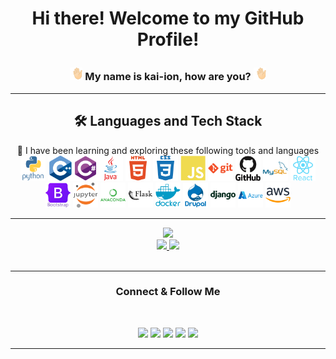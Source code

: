 # <div align="center"> <p style="text-align: center;"> Hi there! Welcome to my GitHub Profile! </p> </div>


### <div align="center"> <p style="text-align: center"> <img src="./assets/img/waving-hand.webp" width="4%"> My name is kai-ion, how are you? <img src="./assets/img/waving-hand.webp" width="4%"></p> </div>

<hr></hr>

## <div align="center">  🛠 Languages and Tech Stack </div>

<div align="center">
    📖 I have been learning and exploring these following tools and languages
</div>

[//]: <> (https://github.com/devicons/devicon)

<div align="center"> 
    <code><a href="https://www.python.org" title="Python" target="_blank"><img src="https://raw.githubusercontent.com/devicons/devicon/master/icons/python/python-original-wordmark.svg" alt="python" width="40" height="40"/></a></code>
    <code><a href="https://www.cplusplus.com/" title="C++" target="_blank"><img src="https://raw.githubusercontent.com/devicons/devicon/master/icons/cplusplus/cplusplus-original.svg" alt="cplusplus" width="40" height="40"/></a></code
    <code><a href="https://learn.microsoft.com/en-us/dotnet/csharp/" title="C#" target="_blank"><img src="https://raw.githubusercontent.com/devicons/devicon/master/icons/csharp/csharp-original.svg" alt="c#" width="40" height="40"/></a></code
    <code><a href="https://www.java.com" title="Java" target="_blank"><img src="https://raw.githubusercontent.com/devicons/devicon/master/icons/java/java-original-wordmark.svg" alt="java" width="40" height="40"/></a></code>
    <code><a href="https://developer.mozilla.org/en-US/docs/Web/HTML" title="HTML" target="_blank"><img src="https://raw.githubusercontent.com/devicons/devicon/master/icons/html5/html5-plain-wordmark.svg" alt="html" width="40" height="40"/></a></code>
    <code><a href="https://developer.mozilla.org/en-US/docs/Web/CSS" title="CSS" target="_blank"><img src="https://raw.githubusercontent.com/devicons/devicon/master/icons/css3/css3-plain-wordmark.svg" alt="html" width="40" height="40"/></a></code>
    <code><a href="https://www.javascript.com/" title="JavaScript" target="_blank"><img src="https://raw.githubusercontent.com/devicons/devicon/master/icons/javascript/javascript-plain.svg" alt="javascript" width="40" height="40"/></a></code>
    <code><a href="https://git-scm.com/" title="Git" target="_blank"><img src="https://raw.githubusercontent.com/devicons/devicon/master/icons/git/git-plain-wordmark.svg" alt="git" width="40" height="40"/></a></code>
    <code><a href="https://github.com/" title="GitHub" target="_blank"><img src="https://raw.githubusercontent.com/devicons/devicon/master/icons/github/github-original-wordmark.svg" alt="github" width="40" height="40"/></a></code>
    <code><a href="https://www.mysql.com/" title="MySQL" target="_blank"><img src="https://raw.githubusercontent.com/devicons/devicon/master/icons/mysql/mysql-original-wordmark.svg" alt="mysql" width="40" height="40"/></a></code>
    <code><a href="https://reactjs.org/" title="React" target="_blank"><img src="https://raw.githubusercontent.com/devicons/devicon/master/icons/react/react-original-wordmark.svg" alt="react" width="40" height="40"/></a></code>
    <code><a href="https://getbootstrap.com/" title="Bootstrap" target="_blank"><img src="https://raw.githubusercontent.com/devicons/devicon/master/icons/bootstrap/bootstrap-original-wordmark.svg" alt="bootstrap" width="40" height="40"/></a></code>
    <code><a href="https://jupyter-notebook.readthedocs.io/en/stable/" title="Jupyter Notebook" target="_blank"><img src="https://raw.githubusercontent.com/devicons/devicon/master/icons/jupyter/jupyter-original-wordmark.svg" alt="jupyter" width="40" height="40"/></a></code>
    <code><a href="https://www.anaconda.com/" title="Anaconda" target="_blank"><img src="https://raw.githubusercontent.com/devicons/devicon/master/icons/anaconda/anaconda-original-wordmark.svg" alt="jupyter" width="40" height="40"/></a></code>
    <code><a href="https://flask.palletsprojects.com/en/2.3.x/" title="Flask" target="_blank"><img src="https://raw.githubusercontent.com/devicons/devicon/master/icons/flask/flask-original-wordmark.svg" alt="flask" width="40" height="40"/></a></code>
    <code><a href="https://www.docker.com/" title="Docker" target="_blank"><img src="https://raw.githubusercontent.com/devicons/devicon/master/icons/docker/docker-plain-wordmark.svg" alt="docker" width="40" height="40"/></a></code>
    <code><a href="https://www.drupal.org/" title="Drupal" target="_blank"><img src="https://raw.githubusercontent.com/devicons/devicon/master/icons/drupal/drupal-original-wordmark.svg" alt="drupal" width="40" height="40"/></a></code>
    <code><a href="https://www.djangoproject.com/" title="Django" target="_blank"><img src="https://raw.githubusercontent.com/devicons/devicon/master/icons/django/django-plain-wordmark.svg" alt="django" width="40" height="40"/></a></code>
    <code><a href="https://azure.microsoft.com/en-us" title="Azure" target="_blank"><img src="https://raw.githubusercontent.com/devicons/devicon/master/icons/azure/azure-original-wordmark.svg" alt="azure" width="40" height="40"/></a></code>
    <code><a href="https://aws.amazon.com/" title="AWS" target="_blank"><img src="https://raw.githubusercontent.com/devicons/devicon/master/icons/amazonwebservices/amazonwebservices-original-wordmark.svg" alt="aws" width="40" height="40"/></a></code>
    
</div>

<hr></hr>

<div align="center">
  <img  src="https://img.shields.io/badge/GitHub-181717.svg?style=for-the-badge&logo=GitHub&logoColor=white" />
</a>
</div>

<div align="center">
  <a href="https://git.io/streak-stats">
  <img  width="40%" src="https://github-readme-streak-stats.herokuapp.com/?user=kai-ion&theme=react&border_radius=5" />
  <a href="https://github.com/anuraghazra/github-readme-stats">
  <img width="29%" src="https://github-readme-stats.vercel.app/api/top-langs/?username=kai-ion&theme=react&custom_title=Stats&hide_border=false&layout=compact">
</a>
</div>

<div align="center">

<br>
<hr></hr>

### **Connect & Follow Me**

<br>

 [![](https://img.shields.io/badge/LinkedIn-0077B5?style=for-the-badge&logo=linkedin&logoColor=white)](https://www.linkedin.com/in/cai-lin/) 
 [![](https://img.shields.io/badge/GitHub-100000?style=for-the-badge&logo=github&logoColor=white)](https://github.com/kai-ion)
 [![](https://img.shields.io/badge/Gmail-D14836?style=for-the-badge&logo=gmail&logoColor=white)](mailto:cailin0121@gmail.com)
 [![](https://img.shields.io/badge/Blogger-FF5722?style=for-the-badge&logo=blogger&logoColor=white)](https://kai-ion.github.io/project/)
 [![](https://img.shields.io/badge/website-000000?style=for-the-badge&logo=About.me&logoColor=white)](https://kai-ion.github.io/aws-cloud-resume/)    




</div>
<!---  
docker, twitter, kaggle, medium
[![](https://img.shields.io/badge/Docker%20Hub-2CA5E0?style=for-the-badge&logo=docker&logoColor=white)](link)
[![](https://img.shields.io/badge/Twitter-1DA1F2?style=for-the-badge&logo=twitter&logoColor=white)](link) 
[![](https://img.shields.io/badge/Kaggle-20BEFF?style=for-the-badge&logo=Kaggle&logoColor=white)](link)
[![](https://img.shields.io/badge/Medium-12100E?style=for-the-badge&logo=medium&logoColor=white)](Linke)
-->
<hr></hr>

